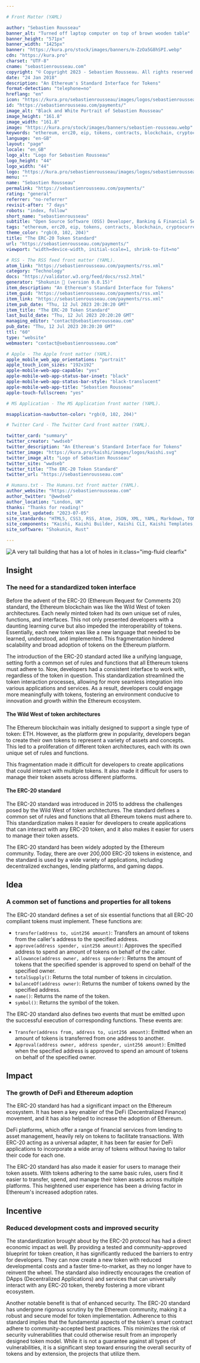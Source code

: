 ```yaml
---

# Front Matter (YAML)

author: "Sebastien Rousseau"
banner_alt: "Turned off laptop computer on top of brown wooden table"
banner_height: "571px"
banner_width: "1425px"
banner: "https://kura.pro/stock/images/banners/m-ZzOa5G8hSPI.webp"
cdn: "https://kura.pro"
charset: "UTF-8"
cname: "sebastienrousseau.com"
copyright: "© Copyright 2023 - Sebastien Rousseau. All rights reserved."
date: "24 Jan 2018"
description: "An Ethereum's Standard Interface for Tokens"
format-detection: "telephone=no"
hreflang: "en"
icon: "https://kura.pro/sebastienrousseau/images/logos/sebastienrousseau.svg"
id: "https://sebastienrousseau.com/payments/"
image_alt: "Black and White Portrait of Sebastien Rousseau"
image_height: "161.8"
image_width: "161.8"
image: "https://kura.pro/stock/images/banners/sebastien-rousseau.webp"
keywords: "ethereum, erc20, eip, tokens, contracts, blockchain, cryptocurrencies, smart-token, solidity"
language: "en-GB"
layout: "page"
locale: "en_GB"
logo_alt: "Logo for Sebastien Rousseau"
logo_height: "44"
logo_width: "44"
logo: "https://kura.pro/sebastienrousseau/images/logos/sebastienrousseau.webp"
menu: ""
name: "Sebastien Rousseau"
permalink: "https://sebastienrousseau.com/payments/"
rating: "general"
referrer: "no-referrer"
revisit-after: "7 days"
robots: "index, follow"
short_name: "sebastienrousseau"
subtitle: "Open Source Software (OSS) Developer, Banking & Financial Service Professional"
tags: "ethereum, erc20, eip, tokens, contracts, blockchain, cryptocurrencies, smart-token, solidity"
theme_color: "rgb(0, 102, 204)"
title: "The ERC-20 Token Standard"
url: "https://sebastienrousseau.com/payments/"
viewport: "width=device-width, initial-scale=1, shrink-to-fit=no"

# RSS - The RSS feed front matter (YAML).
atom_link: "https://sebastienrousseau.com/payments/rss.xml"
category: "Technology"
docs: "https://validator.w3.org/feed/docs/rss2.html"
generator: "Shokunin 🦀 (version 0.0.15)"
item_description: "An Ethereum's Standard Interface for Tokens"
item_guid: "https://sebastienrousseau.com/payments/rss.xml"
item_link: "https://sebastienrousseau.com/payments/rss.xml"
item_pub_date: "Thu, 12 Jul 2023 20:20:20 GMT"
item_title: "The ERC-20 Token Standard"
last_build_date: "Thu, 12 Jul 2023 20:20:20 GMT"
managing_editor: "contact@sebastienrousseau.com"
pub_date: "Thu, 12 Jul 2023 20:20:20 GMT"
ttl: "60"
type: "website"
webmaster: "contact@sebastienrousseau.com"

# Apple - The Apple front matter (YAML).
apple_mobile_web_app_orientations: "portrait"
apple_touch_icon_sizes: "192x192"
apple-mobile-web-app-capable: "yes"
apple-mobile-web-app-status-bar-inset: "black"
apple-mobile-web-app-status-bar-style: "black-translucent"
apple-mobile-web-app-title: "Sebastien Rousseau"
apple-touch-fullscreen: "yes"

# MS Application - The MS Application front matter (YAML).

msapplication-navbutton-color: "rgb(0, 102, 204)"

# Twitter Card - The Twitter Card front matter (YAML).

twitter_card: "summary"
twitter_creator: "wwdseb"
twitter_description: "An Ethereum's Standard Interface for Tokens"
twitter_image: "https://kura.pro/kaishi/images/logos/kaishi.svg"
twitter_image_alt: "Logo of Sebastien Rousseau"
twitter_site: "wwdseb"
twitter_title: "The ERC-20 Token Standard"
twitter_url: "https://sebastienrousseau.com"

# Humans.txt - The Humans.txt front matter (YAML).
author_website: "https://sebastienrousseau.com"
author_twitter: "@wwdseb"
author_location: "London, UK"
thanks: "Thanks for reading!"
site_last_updated: "2023-07-05"
site_standards: "HTML5, CSS3, RSS, Atom, JSON, XML, YAML, Markdown, TOML"
site_components: "Kaishi, Kaishi Builder, Kaishi CLI, Kaishi Templates, Kaishi Themes"
site_software: "Shokunin, Rust"

---
```


![A very tall building that has a lot of holes in it](https://kura.pro/stock/images/banners/m-ZzOa5G8hSPI.webp).class=\"img-fluid clearfix\"

## Insight

### The need for a standardized token interface

Before the advent of the ERC-20 (Ethereum Request for Comments 20) standard, the Ethereum blockchain was like the Wild West of token architectures. Each newly minted token had its own unique set of rules, functions, and interfaces. This not only presented developers with a daunting learning curve but also impeded the interoperability of tokens. Essentially, each new token was like a new language that needed to be learned, understood, and implemented. This fragmentation hindered scalability and broad adoption of tokens on the Ethereum platform.

The introduction of the ERC-20 standard acted like a unifying language, setting forth a common set of rules and functions that all Ethereum tokens must adhere to. Now, developers had a consistent interface to work with, regardless of the token in question. This standardization streamlined the token interaction processes, allowing for more seamless integration into various applications and services. As a result, developers could engage more meaningfully with tokens, fostering an environment conducive to innovation and growth within the Ethereum ecosystem.

#### The Wild West of token architectures

The Ethereum blockchain was initially designed to support a single type of token: ETH. However, as the platform grew in popularity, developers began to create their own tokens to represent a variety of assets and concepts. This led to a proliferation of different token architectures, each with its own unique set of rules and functions.

This fragmentation made it difficult for developers to create applications that could interact with multiple tokens. It also made it difficult for users to manage their token assets across different platforms.

#### The ERC-20 standard

The ERC-20 standard was introduced in 2015 to address the challenges posed by the Wild West of token architectures. The standard defines a common set of rules and functions that all Ethereum tokens must adhere to. This standardization makes it easier for developers to create applications that can interact with any ERC-20 token, and it also makes it easier for users to manage their token assets.

The ERC-20 standard has been widely adopted by the Ethereum community. Today, there are over 200,000 ERC-20 tokens in existence, and the standard is used by a wide variety of applications, including decentralized exchanges, lending platforms, and gaming dapps.

## Idea

### A common set of functions and properties for all tokens

The ERC-20 standard defines a set of six essential functions that all ERC-20 compliant tokens must implement. These functions are:

- `transfer(address to, uint256 amount)`: Transfers an amount of tokens from the caller's address to the specified address.
- `approve(address spender, uint256 amount)`: Approves the specified address to spend an amount of tokens on behalf of the caller.
- `allowance(address owner, address spender)`: Returns the amount of tokens that the specified spender is approved to spend on behalf of the specified owner.
- `totalSupply()`: Returns the total number of tokens in circulation.
- `balanceOf(address owner)`: Returns the number of tokens owned by the specified address.
- `name()`: Returns the name of the token.
- `symbol()`: Returns the symbol of the token.

The ERC-20 standard also defines two events that must be emitted upon the successful execution of corresponding functions. These events are:

- `Transfer(address from, address to, uint256 amount)`: Emitted when an amount of tokens is transferred from one address to another.
- `Approval(address owner, address spender, uint256 amount)`: Emitted when the specified address is approved to spend an amount of tokens on behalf of the specified owner.

## Impact

### The growth of DeFi and Ethereum adoption

The ERC-20 standard has had a significant impact on the Ethereum ecosystem. It has been a key enabler of the DeFi (Decentralized Finance) movement, and it has also helped to increase the adoption of Ethereum.

DeFi platforms, which offer a range of financial services from lending to asset management, heavily rely on tokens to facilitate transactions. With ERC-20 acting as a universal adapter, it has been far easier for DeFi applications to incorporate a wide array of tokens without having to tailor their code for each one.

The ERC-20 standard has also made it easier for users to manage their token assets. With tokens adhering to the same basic rules, users find it easier to transfer, spend, and manage their token assets across multiple platforms. This heightened user experience has been a driving factor in Ethereum's increased adoption rates.

## Incentive

### Reduced development costs and improved security

The standardization brought about by the ERC-20 protocol has had a direct economic impact as well. By providing a tested and community-approved blueprint for token creation, it has significantly reduced the barriers to entry for developers. They can now create a new token with reduced developmental costs and a faster time-to-market, as they no longer have to reinvent the wheel. The standard also indirectly encourages the creation of DApps (Decentralized Applications) and services that can universally interact with any ERC-20 token, thereby fostering a more vibrant ecosystem.

Another notable benefit is that of enhanced security. The ERC-20 standard has undergone rigorous scrutiny by the Ethereum community, making it a robust and secure model for token implementation. Adherence to this standard implies that the fundamental aspects of the token's smart contract adhere to community-accepted best practices. This minimizes the risk of security vulnerabilities that could otherwise result from an improperly designed token model. While it is not a guarantee against all types of vulnerabilities, it is a significant step toward ensuring the overall security of tokens and by extension, the projects that utilize them.
